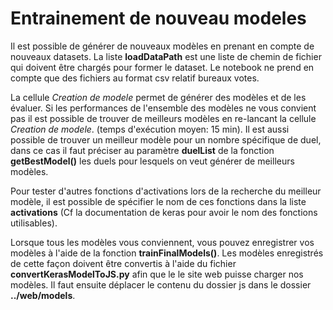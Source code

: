 # Entrainement de nouveau modeles

Il est possible de générer de nouveaux modèles en prenant en compte de nouveaux datasets. 
La liste **loadDataPath** est une liste de chemin de fichier qui doivent être chargés pour former le dataset.
Le notebook ne prend en compte que des fichiers au format csv relatif bureaux votes.

La cellule *Creation de modele* permet de générer des modèles et de les évaluer. Si les performances de l'ensemble des modèles ne vous convient pas il est possible de trouver de meilleurs modèles en re-lancant la cellule *Creation de modele*.  (temps d'exécution moyen: 15 min). Il est aussi possible de trouver un meilleur modèle pour un nombre spécifique de duel, dans ce cas il faut préciser au paramètre **duelList** de la fonction **getBestModel()** les duels pour lesquels on veut générer de meilleurs modèles. 

Pour tester d'autres fonctions d'activations lors de la recherche du meilleur modèle, il est possible de spécifier le nom de ces fonctions dans la liste **activations** (Cf la documentation de keras pour avoir le nom des fonctions utilisables).

Lorsque tous les modèles vous conviennent, vous pouvez enregistrer vos modèles à l'aide de la fonction **trainFinalModels()**.
Les modèles enregistrés de cette façon doivent être convertis à l'aide du fichier **convertKerasModelToJS.py** afin que le le site web puisse charger nos modèles. Il faut ensuite déplacer le contenu du dossier js dans le dossier **../web/models**.


